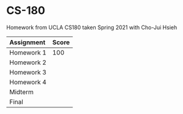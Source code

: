 # CS-180

Homework from UCLA CS180 taken Spring 2021 with Cho-Jui Hsieh

| Assignment | Score |
| :--------- | :---- |
| Homework 1 | 100   |
| Homework 2 |       |
| Homework 3 |       |
| Homework 4 |       |
| Midterm    |       |
| Final      |       |
